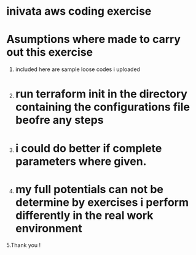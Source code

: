 # inivata aws coding exercise
# Asumptions where made to carry out this exercise
1. included here are sample loose codes i uploaded
2. # run terraform init in the directory containing the configurations file beofre any steps
3. # i could do better if complete parameters where given.
4. # my full potentials can not be determine by exercises i perform differently in the real work environment
5.Thank you !
